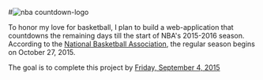 #![nba countdown-logo](https://cloud.githubusercontent.com/assets/11861609/9415590/458114ba-47f5-11e5-859e-63290988daf8.png)

To honor my love for basketball, I plan to build a web-application that countdowns the remaining days till the start of NBA's 2015-2016 season. According to the [National Basketball Association](http://www.nba.com/news/important-dates/), the regular season begins on October 27, 2015. 

The goal is to complete this project by [Friday, September 4, 2015](http://www.google.com/calendar/event?action=TEMPLATE&text=Viola%20Olayinka%20Completed%20Project&dates=20150904/20150905&details=(No%20description)&location=San%20Francisco%2C&trp=false&sprop=&sprop=name:)
